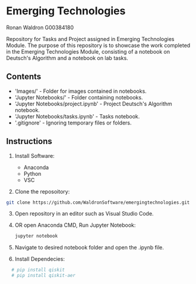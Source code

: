 # Emerging Technologies
Ronan Waldron
G00384180

Repository for Tasks and Project assigned in Emerging Technologies Module.
The purpose of this repository is to showcase the work completed in the Emerging Technologies Module, consisting of a notebook on Deutsch's Algorithm and a notebook on lab tasks.


## Contents

- 'Images/' - Folder for images contained in notebooks.
- 'Jupyter Notebooks/' - Folder containing notebooks.
- 'Jupyter Notebooks/project.ipynb' - Project Deutsch's Algorithm notebook.
- 'Jupyter Notebooks/tasks.ipynb' - Tasks notebook.
- '.gitignore' - Ignoring temporary files or folders.

## Instructions

1. Install Software:
   - Anaconda
   - Python
   - VSC
    
2. Clone the reposoitory:  
```bash
git clone https://github.com/WaldronSoftware/emergingtechnologies.git
```
3. Open repository in an editor such as Visual Studio Code.
   
4. OR open Anaconda CMD, Run Jupyter Notebook:
    ```bash
    jupyter notebook
    ```
    
5. Navigate to desired notebook folder and open the .ipynb file.
   
6. Install Dependecies: 
```bash
  # pip install qiskit
  # pip install qiskit-aer
```

